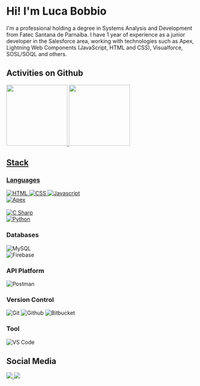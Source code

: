 <h1>Hi! I'm Luca Bobbio</h1>
<p>
  I'm a professional holding a degree in Systems Analysis and Development from Fatec Santana de Parnaíba. I have 1 year of experience as a junior developer in the Salesforce area, working with technologies such as Apex, Lightning Web Components (JavaScript, HTML and CSS), Visualforce, SOSL/SOQL and others.
</p>

<h2>Activities on Github</h2>
<div>
  <a href="https://github.com/LucaBobbioDev">
    <img height ="160em" src="https://github-readme-stats.vercel.app/api?username=LucaBobbioDev&theme=dracula&show_icons=true&rank_icon=github&count_private=true"/>
    <img height ="160em" src="https://github-readme-stats.vercel.app/api/top-langs/?username=LucaBobbioDev&layout=donut&theme=dracula&count_private=true"/>
<div>
  
<h2>Stack</h2>
<div>
  <h3>Languages</h3> 
  <a href="https://developer.mozilla.org/en-US/docs/Web/HTML" target="_blank">
    <img alt="HTML" src="https://img.shields.io/badge/-HTML5-333333?style=flat&logo=HTML5"/>
  </a>
  <a href="https://developer.mozilla.org/en-US/docs/Web/CSS">
    <img alt="CSS" src="https://img.shields.io/badge/-CSS-333333?style=flat&logo=CSS3&logoColor=1572B6"/>
  </a>
  <a href="https://developer.mozilla.org/en-US/docs/Web/JavaScript">
    <img alt="Javascript" src="https://img.shields.io/badge/-JavaScript-333333?style=flat&logo=javascript"/>
  </a></br>
  <a href="https://help.salesforce.com/s/articleView?id=sf.code_about.htm&type=5"> 
    <img alt="Apex" src="https://img.shields.io/badge/-Apex-333333?style=flat&logo=Salesforce"/> </br>
  </a></br>
  <a href="https://learn.microsoft.com/en-us/dotnet/csharp/">
    <img alt="C Sharp" src="https://img.shields.io/badge/-C%23-333333?style=flat&logo=csharp&logoColor=65B741"/> 
  </a></br>
  <a href="https://www.python.org/">
    <img alt="Python" src="https://img.shields.io/badge/-Python-333333?style=flat&logo=python"/>
  </a>
  
</div>

<div>
  <h3>Databases</h3>
  <img alt="MySQL" src="https://img.shields.io/badge/-MySQL-333333?style=flat&logo=mysql"/> </br>
  <img alt="Firebase" src="https://img.shields.io/badge/-Firebase-333333?style=flat&logo=firebase"/>
</div>

<div>
  <h3>API Platform</h3>
  <img alt="Postman" src="https://img.shields.io/badge/-Postman-333333?style=flat&logo=Postman"/>
</div>

<div>
  <h3>Version Control</h3>
  <img alt="Git" src="https://img.shields.io/badge/-Git-333333?style=flat&logo=git"/>
  <img alt="Github" src="https://img.shields.io/badge/-GitHub-333333?style=flat&logo=github"/>
  <img alt="Bitbucket" src="https://img.shields.io/badge/-Bitbucket-333333?style=flat&logo=bitbucket&logoColor=1572B6"/> </br>
</div>

<div>
  <h3>Tool</h3>
  <img alt="VS Code" src="https://img.shields.io/badge/Vscode-333333?style=flat&logo=visual-studio-code&logoColor=0B60B0"/>
</div>


<h2>Social Media</h2>
<div>
  <a href="https://www.linkedin.com/in/luca-bobbio-0135b2240/" target="blank">
    <img src="https://img.shields.io/badge/LinkedIn-0077B5?style=for-the-badge&logo=linkedin&logoColor=white"/>
  </a>
  <a href="https://www.facebook.com/Luca.bobbio.1/" target="blank">
    <img src="https://img.shields.io/badge/Facebook-1877F2?style=for-the-badge&logo=facebook&logoColor=white"/>
  </a>
</div>
